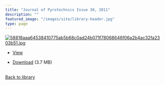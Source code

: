```yaml
---
title: "Journal of Pyrotechnics Issue 30, 2011"
description: ""
featured_image: "/images/site/library-header.jpg"
type: page
---
```


<a href="https://drive.google.com/file/d/1O7cxNXQmscwDXpyw2PnmFUYF3IV2Z2sE/view" target="_blank">![58818aaa64538410775ab5b68c0ad24b071f78068646f06a2b4ac32fa2303b51.jpg](/images/library/58818aaa64538410775ab5b68c0ad24b071f78068646f06a2b4ac32fa2303b51.jpg)</a>
* <a href="https://drive.google.com/file/d/1O7cxNXQmscwDXpyw2PnmFUYF3IV2Z2sE/view" target="_blank">View</a>

* [Download](https://drive.google.com/uc?export=download&id=1O7cxNXQmscwDXpyw2PnmFUYF3IV2Z2sE) (3.7 MB)

<br />[Back to library](/library/)
